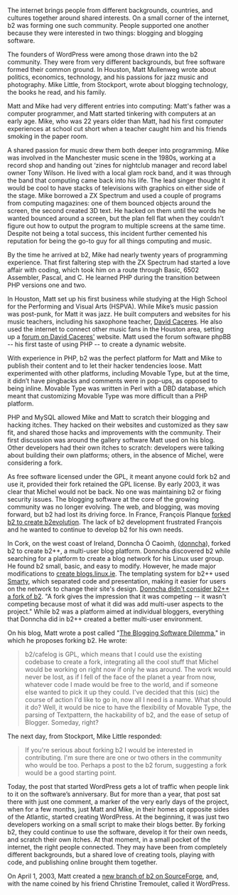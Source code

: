 The internet brings people from different backgrounds, countries, and cultures together around shared interests. On a small corner of the internet, b2 was forming one such community. People supported one another because they were interested in two things: blogging and blogging software.

The founders of WordPress were among those drawn into the b2 community. They were from very different backgrounds, but free software formed their common ground. In Houston, Matt Mullenweg wrote about politics, economics, technology, and his passions for jazz music and photography. Mike Little, from Stockport, wrote about blogging technology, the books he read, and his family.

Matt and Mike had very different entries into computing: Matt's father was a computer programmer, and Matt started tinkering with computers at an early age. Mike, who was 22 years older than Matt, had his first computer experiences at school cut short when a teacher caught him and his friends smoking in the paper room.

A shared passion for music drew them both deeper into programming. Mike was involved in the Manchester music scene in the 1980s, working at a record shop and handing out ‘zines for nightclub manager and record label owner Tony Wilson. He lived with a local glam rock band, and it was through the band that computing came back into his life. The lead singer thought it would be cool to have stacks of televisions with graphics on either side of the stage. Mike borrowed a ZX Spectrum and used a couple of programs from computing magazines: one of them bounced objects around the screen, the second created 3D text. He hacked on them until the words he wanted bounced around a screen, but the plan fell flat when they couldn’t figure out how to output the program to multiple screens at the same time. Despite not being a total success, this incident further cemented his reputation for being the go-to guy for all things computing and music.

By the time he arrived at b2, Mike had nearly twenty years of programming experience. That first faltering step with the ZX Spectrum had started a love affair with coding, which took him on a route through Basic, 6502 Assembler, Pascal, and C. He learned PHP during the transition between PHP versions one and two.

In Houston, Matt set up his first business while studying at the High School for the Performing and Visual Arts (HSPVA). While Mike’s music passion was post-punk, for Matt it was jazz. He built computers and websites for his music teachers, including his saxophone teacher, <a href="http://web.archive.org/web/20020329153221/http://davidcaceres.com/">David Caceres</a>. He also used the internet to connect other music fans in the Houston area, setting up a <a href="http://web.archive.org/web/20020202222327/http://davidcaceres.com/forum/">forum on David Caceres'</a> website. Matt used the forum software phpBB -- his first taste of using PHP -- to create a dynamic website.

With experience in PHP, b2 was the perfect platform for Matt and Mike to publish their content and to let their hacker tendencies loose. Matt experimented with other platforms, including Movable Type, but at the time, it didn’t have pingbacks and comments were in pop-ups, as opposed to being inline. Movable Type was written in Perl with a DBD database, which meant that customizing Movable Type was more difficult than a PHP platform.

PHP and MySQL allowed Mike and Matt to scratch their blogging and hacking itches. They hacked on their websites and customized as they saw fit, and shared those hacks and improvements with the community. Their first discussion was around the gallery software Matt used on his blog. Other developers had their own itches to scratch: developers were talking about building their own platforms; others, in the absence of Michel, were considering a fork.

As free software licensed under the GPL, it meant anyone could fork b2 and use it, provided their fork retained the GPL license. By early 2003, it was clear that Michel would not be back. No one was maintaining b2 or fixing security issues. The blogging software at the core of the growing community was no longer evolving. The web, and blogging, was moving forward, but b2 had lost its driving force. In France, François Planque <a href="http://fplanque.net/Blog/devblog/2003/05/10/b2_evolution_new_features_summary">forked b2 to create b2evolution</a>. The lack of b2 development frustrated François and he wanted to continue to develop b2 for his own needs.

In Cork, on the west coast of Ireland, Donncha Ó Caoimh, (<a href="http://profiles.wordpress.org/donncha/">donncha</a>), forked b2 to create b2++, a multi-user blog platform. Donncha discovered b2 while searching for a platform to create a blog network for his Linux user group. He found b2 small, basic, and easy to modify. However, he made major modifications to <a href="http://web.archive.org/web/20030302025915/http://blogs.linux.ie/">create blogs.linux.ie</a>. The templating system for b2++ used <a href="http://www.smarty.net/">Smarty</a>, which separated code and presentation, making it easier for users on the network to change their site's design. <a href="http://archive.wordpress.org/interviews/2013_05_03_OCaoimh.html#L54">Donncha didn't consider b2++ a fork of b2</a>. "A fork gives the impression that it was competing -- it wasn't competing because most of what it did was add multi-user aspects to the project." While b2 was a platform aimed at individual bloggers, everything that Donncha did in b2++ created a better multi-user environment.

On his blog, Matt wrote a post called "<a href="http://ma.tt/2003/01/the-blogging-software-dilemma/">The Blogging Software Dilemma</a>," in which he proposes forking b2. He wrote:
<blockquote>b2/cafelog is GPL, which means that I could use the existing codebase to create a fork, integrating all the cool stuff that Michel would be working on right now if only he was around. The work would never be lost, as if I fell of the face of the planet a year from now, whatever code I made would be free to the world, and if someone else wanted to pick it up they could. I've decided that this (sic) the course of action I'd like to go in, now all I need is a name. What should it do? Well, it would be nice to have the flexibility of Movable Type, the parsing of Textpattern, the hackability of b2, and the ease of setup of Blogger. Someday, right?</blockquote>
The next day, from Stockport, Mike Little responded:
<blockquote>If you're serious about forking b2 I would be interested in contributing. I'm sure there are one or two others in the community who would be too. Perhaps a post to the b2 forum, suggesting a fork would be a good starting point.</blockquote>
Today, the post that started WordPress gets a lot of traffic when people link to it on the software’s anniversary. But for more than a year, that post sat there with just one comment, a marker of the very early days of the project, when for a few months, just Matt and Mike, in their homes at opposite sides of the Atlantic, started creating WordPress. At the beginning, it was just two developers working on a small script to make their blogs better. By forking b2, they could continue to use the software, develop it for their own needs, and scratch their own itches. At that moment, in a small pocket of the internet, the right people connected. They may have been from completely different backgrounds, but a shared love of creating tools, playing with code, and publishing online brought them together.

On April 1, 2003, Matt created a <a href="http://cafelog.cvs.sourceforge.net/viewvc/cafelog/">new branch of b2 on SourceForge</a>, and, with the name coined by his friend Christine Tremoulet, called it WordPress.
